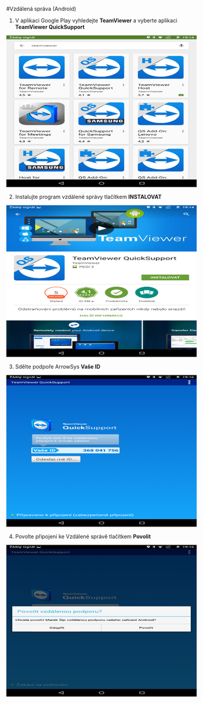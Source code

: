#Vzdálená správa (Android)

1) V aplikaci Google Play vyhledejte **TeamViewer** a vyberte aplikaci **TeamViewer QuickSupport**
 
<div align="center">
    <p>
        <img height="400" width="640" src="support/support1.png"> 
    </p>
</div>

2) Instalujte program vzdálené správy tlačítkem **INSTALOVAT**

<div align="center">
    <p>
        <img height="400" width="640" src="support/support2.png"> 
    </p>
</div>

3) Sdělte podpoře ArrowSys **Vaše ID**


<div align="center">
    <p>
        <img height="400" width="640" src="support/support3.png"> 
    </p>
</div>

4) Povolte připojení ke Vzdálené správě tlačítkem **Povolit**

<div align="center">
    <p>
        <img height="400" width="640" src="support/support4.png"> 
    </p>
</div>
